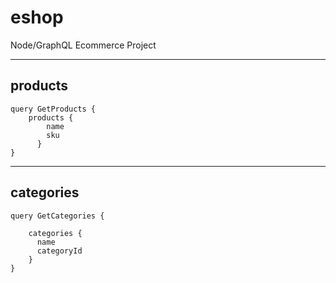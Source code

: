 # eshop
Node/GraphQL Ecommerce Project



----
## products
```
query GetProducts {
  	products {
        name
        sku
      }     
}
```

----
## categories
```
query GetCategories {

  	categories {
      name
      categoryId
    }  
}
```
